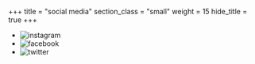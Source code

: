 +++
title = "social media"
section_class = "small"
weight = 15
hide_title = true
+++
* ![instagram](http://placehold.it/35x35)
* ![facebook](http://placehold.it/35x35)
* ![twitter](http://placehold.it/35x35)